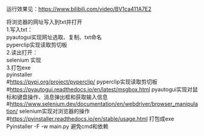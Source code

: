 运行效果见：https://www.bilibili.com/video/BV1ca411A7E2  

将浏览器的网址写入到txt并打开  
1.写入txt：  
pyautogui实现网址选取、复制、txt命名  
pyperclip实现读取剪切板  
2.读出打开：  
selenium 实现  
3.打包exe  
pyinstaller    
#https://pypi.org/project/pyperclip/  pyperclip实现读取剪切板  
#https://pyautogui.readthedocs.io/en/latest/msgbox.html pyautogui实现对鼠标和键盘操作、消息弹出框和获取输入信息       
#https://www.selenium.dev/documentation/en/webdriver/browser_manipulation/ selenium实现对浏览器的操作  
#https://pyinstaller.readthedocs.io/en/stable/usage.html  打包成exe Pyinstaller -F -w main.py 避免cmd和依赖  
